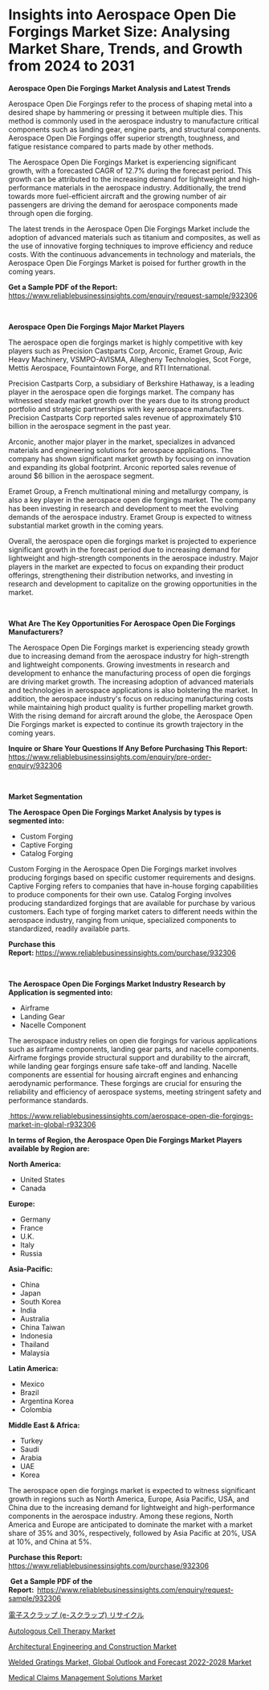 <p><h1>Insights into Aerospace Open Die Forgings Market Size: Analysing Market Share, Trends, and Growth from 2024 to 2031</h1></p><p><strong>Aerospace Open Die Forgings Market Analysis and Latest Trends</strong></p>
<p><p>Aerospace Open Die Forgings refer to the process of shaping metal into a desired shape by hammering or pressing it between multiple dies. This method is commonly used in the aerospace industry to manufacture critical components such as landing gear, engine parts, and structural components. Aerospace Open Die Forgings offer superior strength, toughness, and fatigue resistance compared to parts made by other methods.</p><p>The Aerospace Open Die Forgings Market is experiencing significant growth, with a forecasted CAGR of 12.7% during the forecast period. This growth can be attributed to the increasing demand for lightweight and high-performance materials in the aerospace industry. Additionally, the trend towards more fuel-efficient aircraft and the growing number of air passengers are driving the demand for aerospace components made through open die forging.</p><p>The latest trends in the Aerospace Open Die Forgings Market include the adoption of advanced materials such as titanium and composites, as well as the use of innovative forging techniques to improve efficiency and reduce costs. With the continuous advancements in technology and materials, the Aerospace Open Die Forgings Market is poised for further growth in the coming years.</p></p>
<p><strong>Get a Sample PDF of the Report:&nbsp;</strong> <a href="https://www.reliablebusinessinsights.com/enquiry/request-sample/932306">https://www.reliablebusinessinsights.com/enquiry/request-sample/932306</a></p>
<p>&nbsp;</p>
<p><strong>Aerospace Open Die Forgings Major Market Players</strong></p>
<p><p>The aerospace open die forgings market is highly competitive with key players such as Precision Castparts Corp, Arconic, Eramet Group, Avic Heavy Machinery, VSMPO-AVISMA, Allegheny Technologies, Scot Forge, Mettis Aerospace, Fountaintown Forge, and RTI International.</p><p>Precision Castparts Corp, a subsidiary of Berkshire Hathaway, is a leading player in the aerospace open die forgings market. The company has witnessed steady market growth over the years due to its strong product portfolio and strategic partnerships with key aerospace manufacturers. Precision Castparts Corp reported sales revenue of approximately $10 billion in the aerospace segment in the past year.</p><p>Arconic, another major player in the market, specializes in advanced materials and engineering solutions for aerospace applications. The company has shown significant market growth by focusing on innovation and expanding its global footprint. Arconic reported sales revenue of around $6 billion in the aerospace segment.</p><p>Eramet Group, a French multinational mining and metallurgy company, is also a key player in the aerospace open die forgings market. The company has been investing in research and development to meet the evolving demands of the aerospace industry. Eramet Group is expected to witness substantial market growth in the coming years.</p><p>Overall, the aerospace open die forgings market is projected to experience significant growth in the forecast period due to increasing demand for lightweight and high-strength components in the aerospace industry. Major players in the market are expected to focus on expanding their product offerings, strengthening their distribution networks, and investing in research and development to capitalize on the growing opportunities in the market.</p></p>
<p>&nbsp;</p>
<p><strong>What Are The Key Opportunities For Aerospace Open Die Forgings Manufacturers?</strong></p>
<p><p>The Aerospace Open Die Forgings market is experiencing steady growth due to increasing demand from the aerospace industry for high-strength and lightweight components. Growing investments in research and development to enhance the manufacturing process of open die forgings are driving market growth. The increasing adoption of advanced materials and technologies in aerospace applications is also bolstering the market. In addition, the aerospace industry's focus on reducing manufacturing costs while maintaining high product quality is further propelling market growth. With the rising demand for aircraft around the globe, the Aerospace Open Die Forgings market is expected to continue its growth trajectory in the coming years.</p></p>
<p><strong>Inquire or Share Your Questions If Any Before Purchasing This Report:</strong> <a href="https://www.reliablebusinessinsights.com/enquiry/pre-order-enquiry/932306">https://www.reliablebusinessinsights.com/enquiry/pre-order-enquiry/932306</a></p>
<p>&nbsp;</p>
<p><strong>Market Segmentation</strong></p>
<p><strong>The Aerospace Open Die Forgings Market Analysis by types is segmented into:</strong></p>
<p><ul><li>Custom Forging</li><li>Captive Forging</li><li>Catalog Forging</li></ul></p>
<p><p>Custom Forging in the Aerospace Open Die Forgings market involves producing forgings based on specific customer requirements and designs. Captive Forging refers to companies that have in-house forging capabilities to produce components for their own use. Catalog Forging involves producing standardized forgings that are available for purchase by various customers. Each type of forging market caters to different needs within the aerospace industry, ranging from unique, specialized components to standardized, readily available parts.</p></p>
<p><strong>Purchase this Report:&nbsp;</strong><a href="https://www.reliablebusinessinsights.com/purchase/932306">https://www.reliablebusinessinsights.com/purchase/932306</a></p>
<p>&nbsp;</p>
<p><strong>The Aerospace Open Die Forgings Market Industry Research by Application is segmented into:</strong></p>
<p><ul><li>Airframe</li><li>Landing Gear</li><li>Nacelle Component</li></ul></p>
<p><p>The aerospace industry relies on open die forgings for various applications such as airframe components, landing gear parts, and nacelle components. Airframe forgings provide structural support and durability to the aircraft, while landing gear forgings ensure safe take-off and landing. Nacelle components are essential for housing aircraft engines and enhancing aerodynamic performance. These forgings are crucial for ensuring the reliability and efficiency of aerospace systems, meeting stringent safety and performance standards.</p></p>
<p><a href="https://www.reliablebusinessinsights.com/aerospace-open-die-forgings-market-in-global-r932306">&nbsp;https://www.reliablebusinessinsights.com/aerospace-open-die-forgings-market-in-global-r932306</a></p>
<p><strong>In terms of Region, the Aerospace Open Die Forgings Market Players available by Region are:</strong></p>
<p>
    <p> <strong> North America: </strong>
        <ul>
            <li>United States</li>
            <li>Canada</li>
        </ul>
        </p> 
    <p> <strong> Europe: </strong>
        <ul>
            <li>Germany</li>
            <li>France</li>
            <li>U.K.</li>
            <li>Italy</li>
            <li>Russia</li>
        </ul>
        </p> 
    <p> <strong> Asia-Pacific: </strong>
        <ul>
            <li>China</li>
            <li>Japan</li>
            <li>South Korea</li>
            <li>India</li>
            <li>Australia</li>
            <li>China Taiwan</li>
            <li>Indonesia</li>
            <li>Thailand</li>
            <li>Malaysia</li>
        </ul>
        </p> 
    <p> <strong> Latin America: </strong>
        <ul>
            <li>Mexico</li>
            <li>Brazil</li>
            <li>Argentina Korea</li>
            <li>Colombia</li>
        </ul>
        </p> 
    <p> <strong> Middle East & Africa: </strong>
        <ul>
            <li>Turkey</li>
            <li>Saudi</li>
            <li>Arabia</li>
            <li>UAE</li>
            <li>Korea</li>
        </ul>
    </p>
    </p>
<p><p>The aerospace open die forgings market is expected to witness significant growth in regions such as North America, Europe, Asia Pacific, USA, and China due to the increasing demand for lightweight and high-performance components in the aerospace industry. Among these regions, North America and Europe are anticipated to dominate the market with a market share of 35% and 30%, respectively, followed by Asia Pacific at 20%, USA at 10%, and China at 5%.</p></p>
<p><strong>Purchase this Report: </strong><a href="https://www.reliablebusinessinsights.com/purchase/932306">https://www.reliablebusinessinsights.com/purchase/932306</a></p>
<p>&nbsp;<strong>Get a Sample PDF of the Report:&nbsp;&nbsp;</strong><a href="https://www.reliablebusinessinsights.com/enquiry/request-sample/932306">https://www.reliablebusinessinsights.com/enquiry/request-sample/932306</a></p>
<p><strong></strong></p>
<p><p><a href="https://medium.com/@adalineconnelly2023/%E9%9B%BB%E5%AD%90%E5%BB%83%E6%A3%84%E7%89%A9-e-%E3%82%B9%E3%82%AF%E3%83%A9%E3%83%83%E3%83%97-%E3%83%AA%E3%82%B5%E3%82%A4%E3%82%AF%E3%83%AB%E5%B8%82%E5%A0%B4%E8%A6%8F%E6%A8%A1%E3%81%AB%E9%96%A2%E3%81%99%E3%82%8B%E6%B4%9E%E5%AF%9F-2024%E5%B9%B4%E3%81%8B%E3%82%892031%E5%B9%B4%E3%81%BE%E3%81%A7%E3%81%AE7-cagr%E3%81%A7%E6%8B%A1%E5%A4%A7%E3%81%97%E3%81%A6%E3%81%84%E3%81%BE%E3%81%99-cc035f8b0e2a">電子スクラップ (e-スクラップ) リサイクル</a></p><p><a href="https://medium.com/@mamunislambd984/autologous-cell-therapy-market-market-segmentation-geographical-regions-and-market-forcast-till-ecfd1c44eb2c">Autologous Cell Therapy Market</a></p><p><a href="https://medium.com/@mamunislambd984/architectural-engineering-and-construction-market-trends-a-detailed-study-of-its-market-e5a04e35d0a2">Architectural Engineering and Construction Market</a></p><p><a href="https://issuu.com/reportprime-2/docs/welded-gratings-market-global-outlo_13118df4bc692c">Welded Gratings Market, Global Outlook and Forecast 2022-2028 Market</a></p><p><a href="https://medium.com/@mamunislambd984/global-medical-claims-management-solutions-market-focus-on-product-type-cloud-based-healthcare-0a2d0d7c94ab">Medical Claims Management Solutions Market</a></p></p>